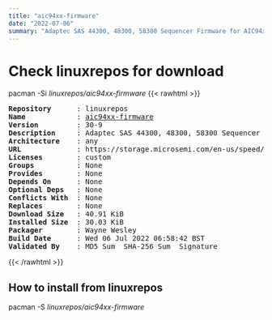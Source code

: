```yaml
---
title: "aic94xx-firmware"
date: "2022-07-06"
summary: "Adaptec SAS 44300, 48300, 58300 Sequencer Firmware for AIC94xx driver"
---
```


# Check linuxrepos for download

pacman -Si *linuxrepos/aic94xx-firmware*
{{< rawhtml >}}
<pre class="highlight">
<b>Repository</b>      : linuxrepos
<b>Name</b>            : <a href="../../static/x86_64/aic94xx-firmware-30-9-any.pkg.tar.zst">aic94xx-firmware</a>
<b>Version</b>         : 30-9
<b>Description</b>     : Adaptec SAS 44300, 48300, 58300 Sequencer Firmware for AIC94xx driver
<b>Architecture</b>    : any
<b>URL</b>             : https://storage.microsemi.com/en-us/speed/scsi/linux/aic94xx-seq-30-1_tar_gz.php
<b>Licenses</b>        : custom
<b>Groups</b>          : None
<b>Provides</b>        : None
<b>Depends On</b>      : None
<b>Optional Deps</b>   : None
<b>Conflicts With</b>  : None
<b>Replaces</b>        : None
<b>Download Size</b>   : 40.91 KiB
<b>Installed Size</b>  : 30.03 KiB
<b>Packager</b>        : Wayne Wesley <wayne6324@gmail.com>
<b>Build Date</b>      : Wed 06 Jul 2022 06:58:42 BST
<b>Validated By</b>    : MD5 Sum  SHA-256 Sum  Signature
</pre>
{{< /rawhtml >}}
## How to install from linuxrepos

pacman -S *linuxrepos/aic94xx-firmware*
